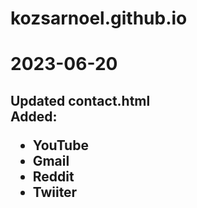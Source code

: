 # kozsarnoel.github.io

<h1>2023-06-20</h1>
<h2>Updated contact.html <br>
<strong>Added:
<ul>
<li>YouTube</li>
<li>Gmail</li>
<li>Reddit</li>
<li>Twiiter</li>
</ul></h2>